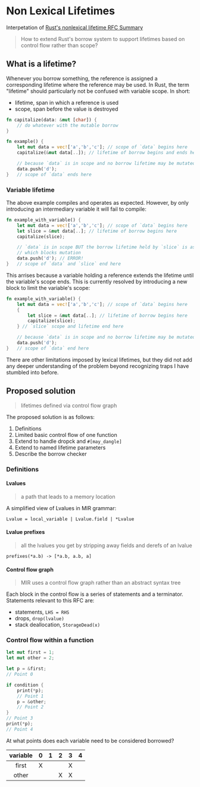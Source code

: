 # Non Lexical Lifetimes

Interpetation of [Rust's nonlexical lifetime RFC Summary](#https://github.com/nikomatsakis/nll-rfc/blob/master/0000-nonlexical-lifetimes.md)

> How to extend Rust's borrow system to support lifetimes based on control flow rather than scope?

## What is a lifetime?

Whenever you borrow something, the reference is assigned a corresponding lifetime where the reference may be used. In Rust, the term "lifetime" should particularly not be confused with variable scope. In short:

- lifetime, span in which a reference is used
- scope, span before the value is destroyed

```rust
fn capitalize(data: &mut [char]) {
    // do whatever with the mutable borrow
}

fn example() {
    let mut data = vec!['a','b','c']; // scope of `data` begins here
    capitalize(&mut data[..]); // lifetime of borrow begins and ends here

    // because `data` is in scope and no borrow lifetime may be mutated
    data.push('d');
}   // scope of `data` ends here
```

### Variable lifetime

The above example compiles and operates as expected. However, by only introducing an intermediary variable it will fail to compile:

```rust
fn example_with_variable() {
    let mut data = vec!['a','b','c']; // scope of `data` begins here
    let slice = &mut data[..]; // lifetime of borrow begins here
    capitalize(slice);

    // `data` is in scope BUT the borrow lifetime held by `slice` is as well
    // which blocks mutation
    data.push('d'); // ERROR!
}   // scope of `data` and `slice` end here
```

This arrises because a variable holding a reference extends the lifetime until the variable's scope ends. This is currently resolved by introducing a new block to limit the variable's scope:

```rust
fn example_with_variable() {
    let mut data = vec!['a','b','c']; // scope of `data` begins here
    {
        let slice = &mut data[..]; // lifetime of borrow begins here
        capitalize(slice);
    } // `slice` scope and lifetime end here

    // because `data` is in scope and no borrow lifetime may be mutated
    data.push('d');
}   // scope of `data` end here
```

There are other limitations imposed by lexical lifetimes, but they did not add any deeper understanding of the problem beyond recognizing traps I have stumbled into before.

## Proposed solution

> lifetimes defined via control flow graph

The proposed solution is as follows:

1. Definitions
1. Limited basic control flow of one function
1. Extend to handle dropck and `#[may_dangle]`
1. Extend to named lifetime parameters
1. Describe the borrow checker

### Definitions

#### Lvalues

> a path that leads to a memory location

A simplified view of Lvalues in MIR grammar:

```
Lvalue = local_variable | Lvalue.field | *Lvalue
```

#### Lvalue prefixes

> all the lvalues you get by stripping away fields and derefs of an lvalue

```
prefixes(*a.b) -> [*a.b, a.b, a]
```

#### Control flow graph

> MIR uses a control flow graph rather than an abstract syntax tree

Each block in the control flow is a series of statements and a terminator.
Statements relevant to this RFC are:

- statements, `LHS = RHS`
- drops, `drop(lvalue)`
- stack deallocation, `StorageDead(x)`

### Control flow within a function

```rust
let mut first = 1;
let mut other = 2;

let p = &first;
// Point 0

if condition {
    print(*p);
    // Point 1
    p = &other;
    // Point 2
}
// Point 3
print(*p);
// Point 4
```

At what points does each variable need to be considered borrowed?

| variable | 0   | 1   | 2   | 3   | 4   |
|:--------:|:---:|:---:|:---:|:---:|:---:|
| first    | X   |     |     | X   |     |
| other    |     |     | X   | X   |     |